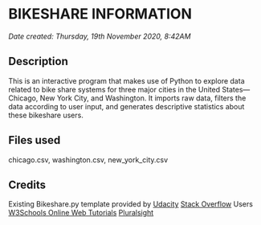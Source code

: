 # BIKESHARE INFORMATION
*Date created: Thursday, 19th November 2020, 8:42AM*

## Description
This is an interactive program that makes use of Python to explore data related to bike share systems for three major cities in the United States—Chicago, New York City, and Washington. It imports raw data, filters the data according to user input, and generates descriptive statistics about these bikeshare users.

## Files used
chicago.csv, washington.csv, new_york_city.csv

## Credits
Existing Bikeshare.py template provided by [Udacity](https://www.udacity.com) </n>
[Stack Overflow](https://stackoverflow.com) Users </n>
[W3Schools Online Web Tutorials](https://www.w3schools.com) </n>
[Pluralsight](https://www.pluralsight.com)
